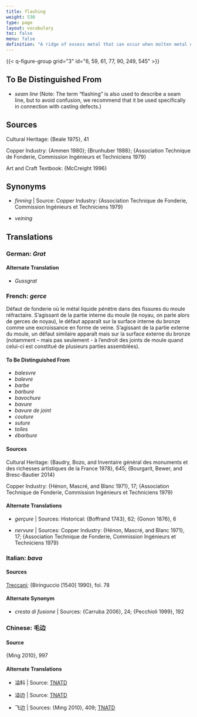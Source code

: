 ```yaml
---
title: flashing
weight: 530
type: page
layout: vocabulary
toc: false
menu: false
definition: "A ridge of excess metal that can occur when molten metal enters cracks in the refractory mold (both outer and core). Flashing most often rises perpendicularly to the inner or outer wall of bronze, although a gap in consecutive layers of the mold material may result in thin flanges of excess bronze that spread parallel to the metal wall. This type of feature can appear on the cast’s internal or external surfaces (respectively called “core flashing” and “mold flashing”), and in the latter case is often removed during fettling. Flashing may also occur along seam lines of an ill-fitted piece mold."
---
```


{{< q-figure-group grid="3" id="6, 59, 61, 77, 90, 249, 545" >}}

## To Be Distinguished From

- *seam line* (Note: The term “flashing” is also used to describe a seam line, but to avoid confusion, we recommend that it be used specifically in connection with casting defects.)

## Sources

Cultural Heritage: {Beale 1975}, 41

Copper Industry: {Ammen 1980}; {Brunhuber 1988}; {Association Technique de Fonderie, Commission Ingénieurs et Techniciens 1979}

Art and Craft Textbook: {McCreight 1996}

## Synonyms

- *finning* | Source: Copper Industry: {Association Technique de Fonderie, Commission Ingénieurs et Techniciens 1979}

- *veining*

## Translations

<div class="accordion">

### **German**: *Grat*

#### Alternate Translation

- *Gussgrat*

### **French**: *gerce*

Défaut de fonderie où le métal liquide pénètre dans des fissures du moule réfractaire. S’agissant de la partie interne du moule (le noyau, on parle alors de gerces de noyau), le défaut apparaît sur la surface interne du bronze comme une excroissance en forme de veine. S’agissant de la partie externe du moule, un défaut similaire apparaît mais sur la surface externe du bronze (notamment – mais pas seulement - à l’endroit des joints de moule quand celui-ci est constitué de plusieurs parties assemblées).

#### To Be Distinguished From

- *balesvre*
- *balevre*
- *barbe*
- *barbure*
- *bavochure*
- *bavure*
- *bavure de joint*
- *couture*
- *suture*
- *toiles*
- *ébarbure*

#### Sources

Cultural Heritage: {Baudry, Bozo, and Inventaire général des monuments et des richesses artistiques de la France 1978}, 645; {Bourgarit, Bewer, and Bresc-Bautier 2014}

Copper Industry: {Hénon, Mascré, and Blanc 1971}, 17; {Association Technique de Fonderie, Commission Ingénieurs et Techniciens 1979}

#### Alternate Translations

- *gerçure* | Sources: Historical: {Boffrand 1743}, 62; {Gonon 1876}, 6

- *nervure* | Sources: Copper Industry: {Hénon, Mascré, and Blanc 1971}, 17; {Association Technique de Fonderie, Commission Ingénieurs et Techniciens 1979}

### **Italian**: *bava*

#### Sources

[Treccani](https://www.treccani.it/enciclopedia/sbavatura/); {Biringuccio [1540] 1990}, fol. 78

#### Alternate Synonym

- *cresta di fusione* | Sources: {Carruba 2006}, 24; {Pecchioli 1999}, 192

### **Chinese**: 毛边

#### Source

{Ming 2010}, 997

#### Alternate Translations

- 溢料 | Source: [TNATD](https://terms.naer.edu.tw/detail/11553389/)

- 溢边 | Source: [TNATD](https://terms.naer.edu.tw/detail/11553389/)

- 飞边 | Sources: {Ming 2010}, 409; [TNATD](https://terms.naer.edu.tw/detail/11553389/)

</div>
